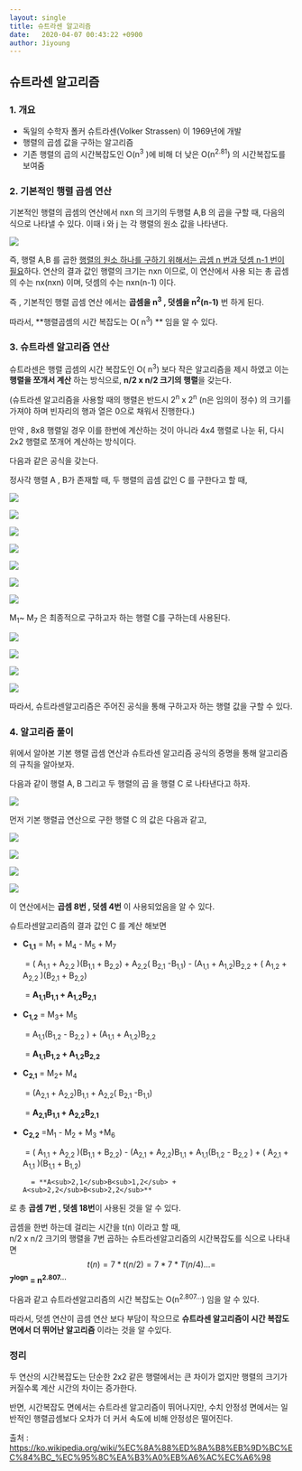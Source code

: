 ```yaml
---
layout: single
title: 슈트라센 알고리즘 
date:   2020-04-07 00:43:22 +0900
author: Jiyoung
---
```


## 슈트라센 알고리즘

### 1. 개요

- 독일의 수학자 폴커 슈트라센(Volker Strassen) 이 1969년에 개발
- 행렬의 곱셈 값을 구하는 알고리즘
- 기존 행렬의 곱의 시간복잡도인 O(n<sup>3</sup> )에 비해 더 낮은 O(n<sup>2.81</sup>) 의 시간복잡도를 보여줌



### 2. 기본적인 행렬 곱셈 연산



기본적인 행렬의 곱셈의 연산에서 nxn 의 크기의 두행렬 A,B  의 곱을 구할 때, 다음의 식으로 나타낼 수 있다. 이때 i 와 j 는 각 행렬의 원소 값을 나타낸다.

![](https://wikimedia.org/api/rest_v1/media/math/render/svg/9ea18d2fd6c39f5522e50b201b700a32ef43438a)

즉,  행렬 A,B 를 곱한 <u>행렬의 원소 하나를 구하기 위해서는 곱셈 n 번과 덧셈 n-1 번이 필요</u>하다.  연산의 결과 값인 행렬의 크기는 nxn 이므로,  이 연산에서 사용 되는 총 곱셈의 수는 nx(nxn) 이며, 덧셈의 수는 nxn(n-1) 이다.

즉 , 기본적인 행렬 곱셈 연산 에서는 **곱셈을 n<sup>3</sup> , 덧셈을 n<sup>2</sup>(n-1)** 번 하게 된다.

따라서, **행렬곱셈의 시간 복잡도는  O( n<sup>3</sup>) ** 임을 알 수 있다.





### 3. 슈트라센 알고리즘 연산

슈트라센은 행렬 곱셈의 시간 복잡도인 O( n<sup>3</sup>) 보다 작은 알고리즘을 제시 하였고 이는 **행렬을 쪼개서 계산** 하는 방식으로,  **n/2 x n/2 크기의 행렬**을 갖는다.

(슈트라센 알고리즘을 사용할 때의 행렬은 반드시 2<sup>n</sup> x 2<sup>n</sup> (n은 임의이 정수) 의 크기를 가져야 하며 빈자리의 행과 열은 0으로 채워서 진행한다.)

만약 ,  8x8 행렬일 경우 이를 한번에 계산하는 것이 아니라 4x4  행렬로 나눈 뒤, 다시 2x2 행렬로 쪼개어 계산하는 방식이다.

다음과 같은 공식을 갖는다.	

정사각 행렬 A , B가 존재할 때, 두 행렬의 곱셈 값인 C 를 구한다고 할 때,



![](https://wikimedia.org/api/rest_v1/media/math/render/svg/1e9e6268d824de7ad5010a32a1921452b264f7ee)

![](https://wikimedia.org/api/rest_v1/media/math/render/svg/0d40beeba8019e378fa0ed4b6e549c44a140a9ec)

![](https://wikimedia.org/api/rest_v1/media/math/render/svg/45e8e9679d33f2c66e24bd812e1e554f95bb1571)

![](https://wikimedia.org/api/rest_v1/media/math/render/svg/c12df2bb70f8f09f33f1ca4b8c2d577d5850a2ee)

![](https://wikimedia.org/api/rest_v1/media/math/render/svg/715adfa757b74b3ad6b4eea545c24762e4079161)

![](https://wikimedia.org/api/rest_v1/media/math/render/svg/30107b9c9c99494bf75f23e84b505e5921cee46e)

![](https://wikimedia.org/api/rest_v1/media/math/render/svg/9e93ef1c265be8be96209dde36230d56e139fc72)



 M<sub>1</sub>~ M<sub>7</sub> 은 최종적으로 구하고자 하는 행렬 C를 구하는데 사용된다.



![](https://wikimedia.org/api/rest_v1/media/math/render/svg/26875b8ca1815e2c322c798faeecabe1d7836798)

![](https://wikimedia.org/api/rest_v1/media/math/render/svg/e71779a8ecc64f3e1268485cf389a05cdd3e6bf8)

![](https://wikimedia.org/api/rest_v1/media/math/render/svg/5853fa11f016df7eee4eb2a7ceb6137d3b3296de)

![](https://wikimedia.org/api/rest_v1/media/math/render/svg/b7d7d4ee9e67e0c23f1a522787d4829072542dbb)



따라서, 슈트라센알고리즘은 주어진 공식을 통해 구하고자 하는 행렬 값을 구할 수 있다.





### 4. 알고리즘 풀이



위에서 알아본 기본 행렬 곱셈 연산과 슈트라센 알고리즘 공식의 증명을 통해 알고리즘의 규칙을 알아보자.

다음과 같이 행렬 A, B  그리고 두 행렬의 곱 을 행렬 C 로 나타낸다고 하자.



![](https://wikimedia.org/api/rest_v1/media/math/render/svg/41c6337190684aff7b69f124226d6e62d79ebca5)



먼저 기본 행렬곱 연산으로 구한  행렬 C 의 값은 다음과 같고, 

![](https://wikimedia.org/api/rest_v1/media/math/render/svg/8d91fa79d27697a5c6551698c1a83a3d5837c57b)

![](https://wikimedia.org/api/rest_v1/media/math/render/svg/a08bea24eec9422cda82e6e04af1d96fc6822038)

![](https://wikimedia.org/api/rest_v1/media/math/render/svg/7adffe97db091ce8ba231352b3721bbe261985ca)

![](https://wikimedia.org/api/rest_v1/media/math/render/svg/8b40ed74cf54465d8e54d09b8492e50689928313)

이 연산에서는 **곱셈 8번 , 덧셈 4번** 이 사용되었음을 알 수 있다.



슈트라센알고리즘의 결과 값인 C 를 계산 해보면 

- **C<sub>1,1</sub>** = M<sub>1</sub> + M<sub>4</sub> - M<sub>5</sub> + M<sub>7</sub>  

  ​               = ( A<sub>1,1</sub> + A<sub>2,2</sub> )(B<sub>1,1</sub> + B<sub>2,2</sub>) + A<sub>2,2</sub>( B<sub>2,1</sub> -B<sub>1,1</sub>) - (A<sub>1,1</sub> + A<sub>1,2</sub>)B<sub>2,2</sub> + ( A<sub>1,2</sub> + A<sub>2,2</sub> )(B<sub>2,1</sub> + B<sub>2,2</sub>)

  ​			=  **A<sub>1,1</sub>B<sub>1,1</sub> + A<sub>1,2</sub>B<sub>2,1</sub>**

- **C<sub>1,2</sub>** =  M<sub>3</sub>+  M<sub>5</sub>

  ​		= A<sub>1,1</sub>(B<sub>1,2</sub>  - B<sub>2,2</sub> ) + (A<sub>1,1</sub> + A<sub>1,2</sub>)B<sub>2,2</sub>

  ​		= **A<sub>1,1</sub>B<sub>1,2</sub> + A<sub>1,2</sub>B<sub>2,2</sub>**

- **C<sub>2,1</sub>** = M<sub>2</sub>+  M<sub>4</sub>

  ​		= (A<sub>2,1</sub> + A<sub>2,2</sub>)B<sub>1,1</sub> + A<sub>2,2</sub>( B<sub>2,1</sub> -B<sub>1,1</sub>)

  ​		= **A<sub>2,1</sub>B<sub>1,1</sub> + A<sub>2,2</sub>B<sub>2,1</sub>**

- **C<sub>2,2</sub>** =M<sub>1</sub> - M<sub>2</sub> + M<sub>3</sub> +M<sub>6</sub>

  ​		= ( A<sub>1,1</sub> + A<sub>2,2</sub> )(B<sub>1,1</sub> + B<sub>2,2</sub>) - (A<sub>2,1</sub> + A<sub>2,2</sub>)B<sub>1,1</sub> +  A<sub>1,1</sub>(B<sub>1,2</sub>  - B<sub>2,2</sub> ) +  ( A<sub>2,1</sub> + A<sub>1,1</sub> )(B<sub>1,1</sub> + B<sub>1,2</sub>)

   		= **A<sub>2,1</sub>B<sub>1,2</sub> + A<sub>2,2</sub>B<sub>2,2</sub>**

로 총 **곱셈 7번 , 덧셈 18번**이 사용된 것을 알 수 있다.



곱셈을 한번 하는데 걸리는 시간을 t(n) 이라고 할 때, <br>n/2 x n/2 크기의 행렬을 7번 곱하는 슈트라센알고리즘의 시간복잡도를 식으로 나타내면
$$
t(n) = 7*t(n/2) = 7*7*T(n/4) ... 
	 =
$$
​															**7<sup>logn</sup> = n<sup>2.807...</sup>**

다음과 같고 슈트라센알고리즘의 시간 복잡도는 O(n<sup>2.807...</sup>) 임을 알 수 있다.



따라서, 덧셈 연산이 곱셈 연산 보다 부담이 작으므로 **슈트라센 알고리즘이 시간 복잡도 면에서 더 뛰어난 알고리즘** 이라는 것을 알 수있다. 





### 정리

두 연산의 시간복잡도는 단순한 2x2 같은 행렬에서는 큰 차이가 없지만 행렬의 크기가 커질수록 계산 시간의 차이는 증가한다.  

반면, 시간복잡도 면에서는 슈트라센 알고리즘이 뛰어나지만, 수치 안정성 면에서는 일반적인 행렬곱셈보다 오차가 더 커서 속도에 비해 안정성은 떨어진다.





출처 : https://ko.wikipedia.org/wiki/%EC%8A%88%ED%8A%B8%EB%9D%BC%EC%84%BC_%EC%95%8C%EA%B3%A0%EB%A6%AC%EC%A6%98

